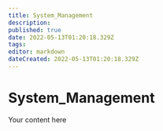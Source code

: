```yaml
---
title: System_Management
description: 
published: true
date: 2022-05-13T01:20:18.329Z
tags: 
editor: markdown
dateCreated: 2022-05-13T01:20:18.329Z
---
```


# System_Management
Your content here